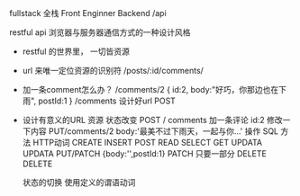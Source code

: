 fullstack 全栈
Front Enginner
Backend  /api

restful  api
浏览器与服务器通信方式的一种设计风格

- restful  的世界里， 一切皆资源
- url 来唯一定位资源的识别符
  /posts/:id/comments/
- 加一条comment怎么办？  /comments/2
  {
    id:2,
    body:"好巧，你那边也在下雨",
    postId:1
  }
  /comments  设计好url  POST
- 设计有意义的URL 
   资源  状态改变 
   POST / comments  加一条评论  id:2
   修改一下内容
    PUT/comments/2  body:'最美不过下雨天，一起与你...'
  操作   SQL 方法  HTTP动词
  CREATE  INSERT  POST
  READ    SELECT  GET
  UPDATA   UPDATA  PUT/PATCH {body:'',postId:1}
  PATCH  只要一部分
  DELETE    DELETE

  状态的切换   使用定义的谓语动词